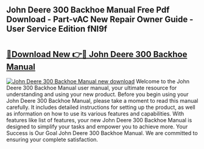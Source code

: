 ## John Deere 300 Backhoe Manual Free Pdf Download - Part-vAC New Repair Owner Guide - User Service Edition fNI9f

# <h2><a href="http://bc89240.oget.top/?id=John+Deere+300+Backhoe+Manual">🔗Download New 👉🔴 John Deere 300 Backhoe Manual</a></h2>

[![John Deere 300 Backhoe Manual new download](https://i.imgur.com/5g1atiW.png)](http://bc89240.oget.top/?id=John+Deere+300+Backhoe+Manual)
Welcome to the John Deere 300 Backhoe Manual user manual, your ultimate resource for understanding and using your new product. Before you begin using your John Deere 300 Backhoe Manual, please take a moment to read this manual carefully. It includes detailed instructions for setting up the product, as well as information on how to use its various features and capabilities. With features like list of features, your new John Deere 300 Backhoe Manual is designed to simplify your tasks and empower you to achieve more. Your Success is Our Goal John Deere 300 Backhoe Manual. We are committed to ensuring your complete satisfaction.
